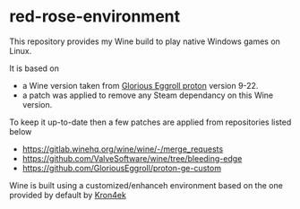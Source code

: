 # red-rose-environment

This repository provides my Wine build to play native Windows games on Linux.

It is based on  

- a Wine version taken from [Glorious Eggroll proton](https://github.com/GloriousEggroll/proton-ge-custom) version 9-22.
- a patch was applied to remove any Steam dependancy on this Wine version.

To keep it up-to-date then a few patches are applied from repositories listed below

- https://gitlab.winehq.org/wine/wine/-/merge_requests
- https://github.com/ValveSoftware/wine/tree/bleeding-edge
- https://github.com/GloriousEggroll/proton-ge-custom

Wine is built using a customized/enhanceh environment based on the one provided by default by [Kron4ek](https://github.com/Kron4ek/Wine-Builds)
